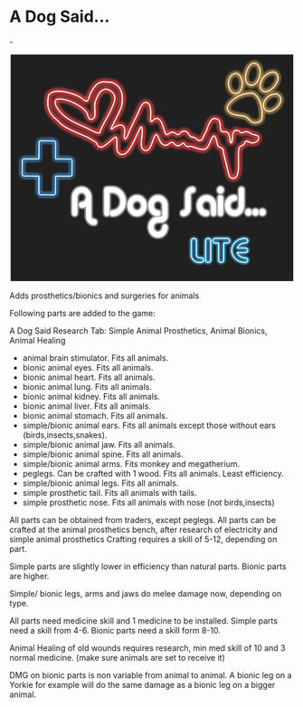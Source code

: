# A Dog Said...

-<p align="center"><img src="/About/Preview.png" alt="ADogSaid"/></p>


Adds prosthetics/bionics and surgeries for animals

Following parts are added to the game:

A Dog Said Research Tab: Simple Animal Prosthetics, Animal Bionics, Animal Healing

* animal brain stimulator. Fits all animals.
* bionic animal eyes. Fits all animals. 
* bionic animal heart. Fits all animals.
* bionic animal lung. Fits all animals.
* bionic animal kidney. Fits all animals.
* bionic animal liver. Fits all animals.
* bionic animal stomach. Fits all animals.
* simple/bionic animal ears. Fits all animals except those without ears (birds,insects,snakes).
* simple/bionic animal jaw. Fits all animals. 
* simple/bionic animal spine. Fits all animals.
* simple/bionic animal arms. Fits monkey and megatherium.
* peglegs. Can be crafted with 1 wood. Fits all animals. Least efficiency.
* simple/bionic animal legs. Fits all animals.
* simple prosthetic tail. Fits all animals with tails.
* simple prosthetic nose. Fits all animals with nose (not birds,insects)

All parts can be obtained from traders, except peglegs.
All parts can be crafted at the animal prosthetics bench, after research of electricity and simple animal prosthetics
Crafting requires a skill of 5-12, depending on part.

Simple parts are slightly lower in efficiency than natural parts. Bionic parts are higher.

Simple/ bionic legs, arms and jaws do melee damage now, depending on type.

All parts need medicine skill and 1 medicine to be installed. Simple parts need a skill from 4-6. Bionic parts need a skill form 8-10.

Animal Healing of old wounds requires research, min med skill of 10 and 3 normal medicine. (make sure animals are set to receive it)

DMG on bionic parts is non variable from animal to animal. A bionic leg on a Yorkie for example will do the same damage as a bionic leg on a bigger animal.
